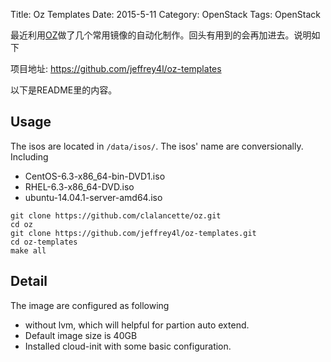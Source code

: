 Title: Oz Templates
Date: 2015-5-11
Category: OpenStack
Tags: OpenStack

最近利用[OZ](https://github.com/clalancette/oz)做了几个常用镜像的自动化制作。回头有用到的会再加进去。说明如下

项目地址: <https://github.com/jeffrey4l/oz-templates>

以下是README里的内容。

## Usage

The isos are located in `/data/isos/`. The isos' name are conversionally.
Including

* CentOS-6.3-x86_64-bin-DVD1.iso
* RHEL-6.3-x86_64-DVD.iso
* ubuntu-14.04.1-server-amd64.iso


```
git clone https://github.com/clalancette/oz.git
cd oz
git clone https://github.com/jeffrey4l/oz-templates.git
cd oz-templates
make all
```

## Detail

The image are configured as following

* without lvm, which will helpful for partion auto extend.
* Default image size is 40GB
* Installed cloud-init with some basic configuration.

